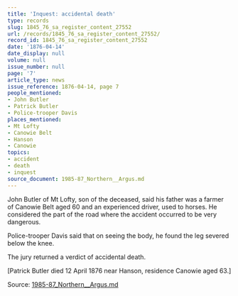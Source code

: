 ```yaml
---
title: 'Inquest: accidental death'
type: records
slug: 1845_76_sa_register_content_27552
url: /records/1845_76_sa_register_content_27552/
record_id: 1845_76_sa_register_content_27552
date: '1876-04-14'
date_display: null
volume: null
issue_number: null
page: '7'
article_type: news
issue_reference: 1876-04-14, page 7
people_mentioned:
- John Butler
- Patrick Butler
- Police-trooper Davis
places_mentioned:
- Mt Lofty
- Canowie Belt
- Hanson
- Canowie
topics:
- accident
- death
- inquest
source_document: 1985-87_Northern__Argus.md
---
```


John Butler of Mt Lofty, son of the deceased, said his father was a farmer of Canowie Belt aged 60 and an experienced driver, used to horses.  He considered the part of the road where the accident occurred to be very dangerous.

Police-trooper Davis said that on seeing the body, he found the leg severed below the knee.

The jury returned a verdict of accidental death.

[Patrick Butler died 12 April 1876 near Hanson, residence Canowie aged 63.]

Source: [1985-87_Northern__Argus.md](/downloads/markdown/1985-87_Northern__Argus.md)
